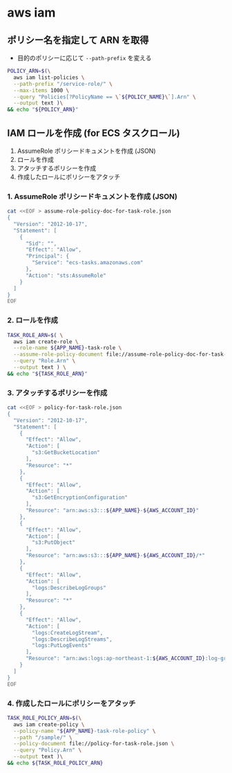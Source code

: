 aws iam
===

## ポリシー名を指定して ARN を取得

- 目的のポリシーに応じて `--path-prefix` を変える

```bash
POLICY_ARN=$(\
  aws iam list-policies \
  --path-prefix "/service-role/" \
  --max-items 1000 \
  --query "Policies[?PolicyName == \`${POLICY_NAME}\`].Arn" \
  --output text )\
&& echo "${POLICY_ARN}"
```


## IAM ロールを作成 (for ECS タスクロール)

1. AssumeRole ポリシードキュメントを作成 (JSON)
2. ロールを作成
3. アタッチするポリシーを作成
4. 作成したロールにポリシーをアタッチ


### 1. AssumeRole ポリシードキュメントを作成 (JSON)

```bash
cat <<EOF > assume-role-policy-doc-for-task-role.json
{
  "Version": "2012-10-17",
  "Statement": [
    {
      "Sid": "",
      "Effect": "Allow",
      "Principal": {
        "Service": "ecs-tasks.amazonaws.com"
      },
      "Action": "sts:AssumeRole"
    }
  ]
}
EOF
```

### 2. ロールを作成

```bash
TASK_ROLE_ARN=$( \
  aws iam create-role \
  --role-name ${APP_NAME}-task-role \
  --assume-role-policy-document file://assume-role-policy-doc-for-task-role.json \
  --query "Role.Arn" \
  --output text ) \
&& echo "${TASK_ROLE_ARN}"
```

### 3. アタッチするポリシーを作成

```bash
cat <<EOF > policy-for-task-role.json
{
  "Version": "2012-10-17",
  "Statement": [
    {
      "Effect": "Allow",
      "Action": [
        "s3:GetBucketLocation"
      ],
      "Resource": "*"
    },
    {
      "Effect": "Allow",
      "Action": [
        "s3:GetEncryptionConfiguration"
      ],
      "Resource": "arn:aws:s3:::${APP_NAME}-${AWS_ACCOUNT_ID}"
    },
    {
      "Effect": "Allow",
      "Action": [
        "s3:PutObject"
      ],
      "Resource": "arn:aws:s3:::${APP_NAME}-${AWS_ACCOUNT_ID}/*"
    },
    {
      "Effect": "Allow",
      "Action": [
        "logs:DescribeLogGroups"
      ],
      "Resource": "*"
    },
    {
      "Effect": "Allow",
      "Action": [
        "logs:CreateLogStream",
        "logs:DescribeLogStreams",
        "logs:PutLogEvents"
      ],
      "Resource": "arn:aws:logs:ap-northeast-1:${AWS_ACCOUNT_ID}:log-group:/dev/${APP_NAME}:*"
    }
  ]
}
EOF
```

### 4. 作成したロールにポリシーをアタッチ

```bash
TASK_ROLE_POLICY_ARN=$(\
  aws iam create-policy \
  --policy-name "${APP_NAME}-task-role-policy" \
  --path "/sample/" \
  --policy-document file://policy-for-task-role.json \
  --query "Policy.Arn" \
  --output text )\
&& echo ${TASK_ROLE_POLICY_ARN}
```